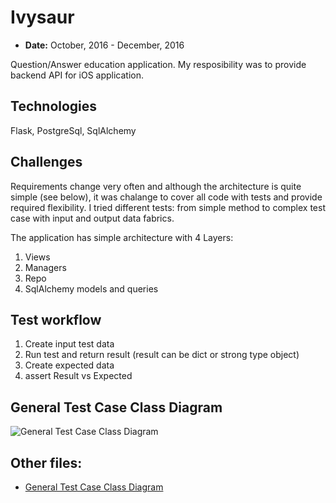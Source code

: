 # Ivysaur

 - **Date:** October, 2016 - December, 2016

Question/Answer education application. My resposibility was to provide backend API for iOS application.

## Technologies
Flask, PostgreSql, SqlAlchemy

## Challenges

Requirements change very often and although the architecture is quite simple (see below), 
it was chalange to cover all code  with tests and provide required flexibility.
I tried different tests: from simple method to complex test case with input and output data fabrics.

The application has simple architecture with 4 Layers:
 1. Views
 1. Managers
 1. Repo
 1. SqlAlchemy models and queries
 
## Test workflow
 
 1. Create input test data
 2. Run test and return result (result can be dict or strong type object)
 3. Create expected data
 4. assert Result vs Expected

## General Test Case Class Diagram
![General Test Case Class Diagram](testcase_class_diagram.png)

## Other files:
 * [General Test Case Class Diagram](testcase_workflow.png)
